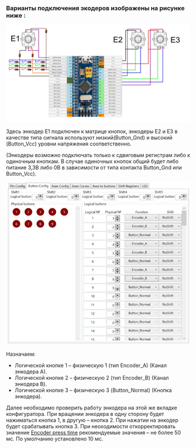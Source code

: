 ### Варианты подключения экодеров изображены на рисунке ниже :

![](../images/E1.jpg)

Здесь энкодер Е1 подключен к матрице кнопок, энкодеры Е2 и Е3 в качестве типа сигнала используют низкий(Button_Gnd) и высокий (Button_Vcc) уровни напряжения соответственно.

(Энкодеры возможно подключать только к сдвиговым регистрам либо к одиночным кнопкам. В случае одиночных кнопок общий будет либо питание 3,3В либо 0В в зависимости от типа контакта Button_Gnd или Button_Vcc).

![](../images/E2.jpg)
 
Назначаем:
* Логической кнопке 1 – физическую 1 (тип Encoder_А) (Канал энкодера А).
* Логической кнопке 2 – физическую 2 (тип Encoder_B) (Канал энкодера B).
* Логической кнопке 3 – физическую 3 (Button_Normal) (Кнопка энкодера).

Далее необходимо проверить работу энкодера на этой же вкладке конфигуратора. При вращении энкодера в одну сторону будет нажиматься кнопка 1, в другую – кнопка 2. При нажатии на энкодер будет срабатывать кнопка 3. При неоходимости откорректировать значение [Encoder press time](Продвинутые-настройки.md) рекомендуемые значения – не более 50 мс. По умолчанию установлено 10 мс.